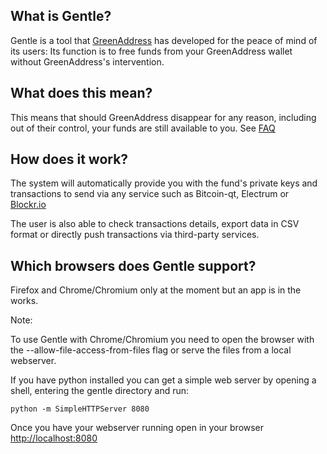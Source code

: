 ## What is Gentle?

Gentle is a tool that [GreenAddress](https://greenaddress.it) has developed for the peace of mind of its users: Its function is to free funds from your GreenAddress wallet without GreenAddress's intervention.

## What does this mean?

This means that should GreenAddress disappear for any reason, including out of their control, your funds are still available to you. See [FAQ](https://greenaddress.it/faq)

## How does it work?

The system will automatically provide you with the fund's private keys and transactions to send via any service such as Bitcoin-qt, Electrum or [Blockr.io](https://btc.blockr.io/tx/push)

The user is also able to check transactions details, export data in CSV format or directly push transactions via third-party services.

## Which browsers does Gentle support?

Firefox and Chrome/Chromium only at the moment but an app is in the works.

Note:

To use Gentle with Chrome/Chromium you need to open the browser with the --allow-file-access-from-files flag or serve the files from a local webserver.

If you have python installed you can get a simple web server by opening a shell, entering the gentle directory and run:

 `python -m SimpleHTTPServer 8080`

Once you have your webserver running open in your browser [http://localhost:8080](http://localhost:8080)
